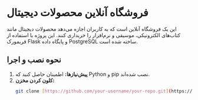 # فروشگاه آنلاین محصولات دیجیتال

این یک فروشگاه آنلاین است که به کاربران اجازه می‌دهد محصولات دیجیتال مانند کتاب‌های الکترونیکی، موسیقی و نرم‌افزار را خریداری کنند. این پروژه با استفاده از فریمورک Flask و پایگاه داده PostgreSQL ساخته شده است.

## نحوه نصب و اجرا

1. **پیش‌نیازها:** اطمینان حاصل کنید که Python و pip نصب شده‌اند.
2. **کلون کردن مخزن:**
   ```bash
   git clone [https://github.com/your-username/your-repo.git](https://github.com/your-username/your-repo.git)

